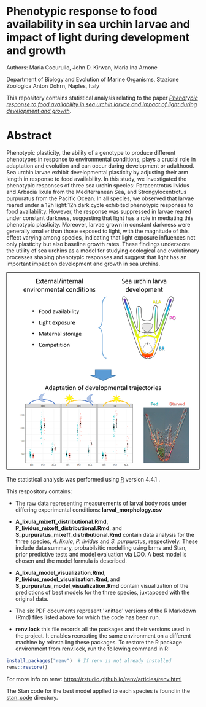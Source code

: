 # Phenotypic response to food availability in sea urchin larvae and impact of light during development and growth

Authors: Maria Cocurullo, John D. Kirwan, Maria Ina Arnone
 
Department of Biology and Evolution of Marine Organisms, Stazione Zoologica Anton Dohrn, Naples, Italy

This repository contains statistical analysis relating to the paper [*Phenotypic response to food availability in sea urchin larvae and impact of light during development and growth*](https://www.frontiersin.org/journals/ecology-and-evolution/articles/10.3389/fevo.2025.1548208/). 

# Abstract

Phenotypic plasticity, the ability of a genotype to produce different phenotypes in response to environmental conditions, plays a crucial role in adaptation and evolution and can occur during development or adulthood. Sea urchin larvae exhibit developmental plasticity by adjusting their arm length in response to food availability. In this study, we investigated the phenotypic responses of three sea urchin species: Paracentrotus lividus and Arbacia lixula from the Mediterranean Sea, and Strongylocentrotus purpuratus from the Pacific Ocean.  In all species, we observed that larvae reared under a 12h light:12h dark cycle exhibited phenotypic responses to food availability. However, the response was suppressed in larvae reared under constant darkness, suggesting that light has a role in mediating this phenotypic plasticity. Moreover, larvae grown in constant darkness were generally smaller than those exposed to light, with the magnitude of this effect varying among species, indicating that light exposure influences not only plasticity but also baseline growth rates. These findings underscore the utility of sea urchins as a model for studying ecological and evolutionary processes shaping phenotypic responses and suggest that light has an important impact on development and growth in sea urchins.

![](img/Grap_abstract.png)

The statistical analysis was performed using [R](https://cran.r-project.org/) version 4.4.1 .

This respository contains:

- The raw data representing measurements of larval body rods under differing experimental conditions: **larval_morphology.csv**

- **A_lixula_mixeff_distributional.Rmd**, **P_lividus_mixeff_distributional.Rmd**, and  **S_purpuratus_mixeff_distributional.Rmd** contain data analysis for the three species, *A. lixula*, *P. lividus* and *S. purpuratus*, respectively. These include data summary, probabilsitic modelling using brms and Stan, prior predictive tests and model evaluation via LOO. A best model is chosen and the model formula is described.  

- **A_lixula_model_visualization.Rmd**, **P_lividus_model_visualization.Rmd**, and **S_purpuratus_model_visualization.Rmd** contain visualization of the predictions of best models for the three species, juxtaposed with the original data.  

- The six PDF documents represent 'knitted' versions of the R Markdown (Rmd) files listed above for which the code has been run.
  
- **renv.lock** this file records all the packages and their versions used in the project. It enables recreating the same environment on a different machine by reinstalling these packages. To restore the R package environment from renv.lock, run the following command in R:
```r
install.packages("renv")  # If renv is not already installed
renv::restore()
```
For more info on renv: https://rstudio.github.io/renv/articles/renv.html

The Stan code for the best model applied to each species is found in the [stan_code](/stan_code/) directory.
